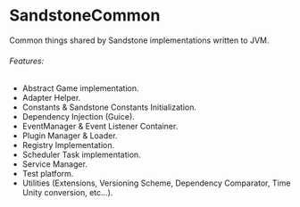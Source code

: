 # SandstoneCommon

Common things shared by Sandstone implementations written to JVM.

###### Features:

- Abstract Game implementation.
- Adapter Helper.
- Constants & Sandstone Constants Initialization.
- Dependency Injection (Guice).
- EventManager & Event Listener Container.
- Plugin Manager & Loader.
- Registry Implementation.
- Scheduler Task implementation.
- Service Manager.
- Test platform.
- Utilities (Extensions, Versioning Scheme, Dependency Comparator, Time Unity conversion, etc...).
